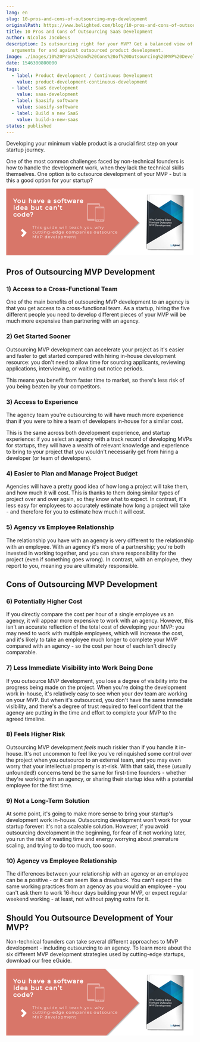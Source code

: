 ```yaml
---
lang: en
slug: 10-pros-and-cons-of-outsourcing-mvp-development
originalPath: https://www.belighted.com/blog/10-pros-and-cons-of-outsourcing-mvp-development
title: 10 Pros and Cons of Outsourcing SaaS Development
author: Nicolas Jacobeus
description: Is outsourcing right for your MVP? Get a balanced view of the
  arguments for and against outsourced product development.
image: ./images/10%20Pros%20and%20Cons%20of%20Outsourcing%20MVP%20Development.jpg
date: 1546300800000
tags:
  - label: Product development / Continuous Development
    value: product-development-continuous-development
  - label: SaaS development
    value: saas-development
  - label: Saasify software
    value: saasify-software
  - label: Build a new SaaS
    value: build-a-new-saas
status: published
---
```

Developing your minimum viable product is a crucial first step on your startup journey.

One of the most common challenges faced by non-technical founders is how to handle the development work, when they lack the technical skills themselves. One option is to outsource development of your MVP - but is this a good option for your startup?

[![You have a Software Idea but can't code?](/content/images/legacy/CmbFPGk6QWSw4YLsAxURq.png)](https://cta-redirect.hubspot.com/cta/redirect/1684659/370139d4-de4e-4110-9c62-c564f92ccfd5)

  
Pros of Outsourcing MVP Development
--------------------------------------

### 1) Access to a Cross-Functional Team

One of the main benefits of outsourcing MVP development to an agency is that you get access to a cross-functional team. As a startup, hiring the five different people you need to develop different pieces of your MVP will be much more expensive than partnering with an agency.

### 2) Get Started Sooner

Outsourcing MVP development can accelerate your project as it's easier and faster to get started compared with hiring in-house development resource: you don't need to allow time for sourcing applicants, reviewing applications, interviewing, or waiting out notice periods.

This means you benefit from faster time to market, so there's less risk of you being beaten by your competitors.

### 3) Access to Experience

The agency team you're outsourcing to will have much more experience than if you were to hire a team of developers in-house for a similar cost.

This is the same across both development experience, and startup experience: if you select an agency with a track record of developing MVPs for startups, they will have a wealth of relevant knowledge and experience to bring to your project that you wouldn't necessarily get from hiring a developer (or team of developers).

### 4) Easier to Plan and Manage Project Budget

Agencies will have a pretty good idea of how long a project will take them, and how much it will cost. This is thanks to them doing similar types of project over and over again, so they know what to expect. In contrast, it's less easy for employees to accurately estimate how long a project will take - and therefore for you to estimate how much it will cost.

### 5) Agency vs Employee Relationship

The relationship you have with an agency is very different to the relationship with an employee. With an agency it's more of a partnership; you're both invested in working together, and you can share responsibility for the project (even if something goes wrong). In contrast, with an employee, they report to you, meaning you are ultimately responsible.

Cons of Outsourcing MVP Development
-----------------------------------

### 6) Potentially Higher Cost

If you directly compare the cost per hour of a single employee vs an agency, it will appear more expensive to work with an agency. However, this isn't an accurate reflection of the total cost of developing your MVP: you may need to work with multiple employees, which will increase the cost, and it's likely to take an employee much longer to complete your MVP compared with an agency - so the cost per hour of each isn't directly comparable.

### 7) Less Immediate Visibility into Work Being Done

If you outsource MVP development, you lose a degree of visibility into the progress being made on the project. When you're doing the development work in-house, it's relatively easy to see when your dev team are working on your MVP. But when it's outsourced, you don't have the same immediate visibility, and there's a degree of trust required to feel confident that the agency are putting in the time and effort to complete your MVP to the agreed timeline.

### 8) Feels Higher Risk

Outsourcing MVP development _feels_ much riskier than if you handle it in-house. It's not uncommon to feel like you've relinquished some control over the project when you outsource to an external team, and you may even worry that your intellectual property is at-risk. With that said, these (usually unfounded!) concerns tend be the same for first-time founders - whether they're working with an agency, or sharing their startup idea with a potential employee for the first time.

### 9) Not a Long-Term Solution

At some point, it's going to make more sense to bring your startup's development work in-house. Outsourcing development won't work for your startup forever: it's not a scaleable solution. However, if you avoid outsourcing development in the beginning, for fear of it not working later, you run the risk of wasting time and energy worrying about premature scaling, and trying to do too much, too soon.

### 10) Agency vs Employee Relationship

The differences between your relationship with an agency or an employee can be a positive - or it can seem like a drawback. You can't expect the same working practices from an agency as you would an employee - you can't ask them to work 16-hour days building your MVP, or expect regular weekend working - at least, not without paying extra for it.

Should You Outsource Development of Your MVP?
---------------------------------------------

Non-technical founders can take several different approaches to MVP development - including outsourcing to an agency. To learn more about the six different MVP development strategies used by cutting-edge startups, download our free eGuide.

[![You have a software idea but can't code?](/content/images/legacy/2r_muYcfC0X7-yUFIS_kd.png)](https://cta-redirect.hubspot.com/cta/redirect/1684659/2a757af5-8c70-4e5b-bd84-3e0c399fa61d)